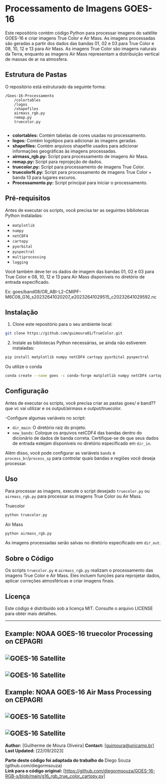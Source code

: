 # Processamento de Imagens GOES-16

Este repositório contém código Python para processar imagens do satélite GOES-16 e criar imagens True Color e Air Mass. As imagens processadas são geradas a partir dos dados das bandas 01, 02 e 03 para True Color e 08, 10, 12 e 13 para Air Mass. As imagens True Color são imagens naturais da Terra, enquanto as imagens Air Mass representam a distribuição vertical de massas de ar na atmosfera.

## Estrutura de Pastas

O repositório está estruturado da seguinte forma:

```
/Goes-16-Processamento
    /colortables
    /logos
    /shapefiles
    airmass_rgb.py
    remap.py
    truecolor.py
    
```

- **colortables:** Contém tabelas de cores usadas no processamento.
- **logos:** Contém logotipos para adicionar às imagens geradas.
- **shapefiles:** Contém arquivos shapefile usados para adicionar informações geográficas às imagens processadas.
- **airmass_rgb.py:** Script para processamento de imagens Air Mass.
- **remap.py:** Script para reprojeção de dados.
- **truecolor.py:** Script para processamento de imagens True Color.
- **truecolorN.py:** Script para processamento de imagens True Color + banda 13 para lugares escuros.
- **Processamento.py:** Script principal para iniciar o processamento.

## Pré-requisitos

Antes de executar os scripts, você precisa ter as seguintes bibliotecas Python instaladas:

- `matplotlib`
- `numpy`
- `netCDF4`
- `cartopy`
- `pyorbital`
- `pyspectral`
- `multiprocessing`
- `logging`

Você também deve ter os dados de imagem das bandas 01, 02 e 03 para True Color e 08, 10, 12 e 13 para Air Mass disponíveis no diretório de entrada especificado.

Ex: 
    goes/band08/OR_ABI-L2-CMIPF-M6C08_G16_s20232641020207_e20232641029515_c20232641029592.nc

## Instalação

1. Clone este repositório para o seu ambiente local:

```bash
git clone https://github.com/guimouraO1/TrueColor.git
```

2. Instale as bibliotecas Python necessárias, se ainda não estiverem instaladas:

```bash
pip install matplotlib numpy netCDF4 cartopy pyorbital pyspectral
```
Ou utilize o conda

```bash
conda create --name goes -c conda-forge matplotlib numpy netCDF4 cartopy pyorbital pyspectral
```

## Configuração

Antes de executar os scripts, você precisa criar as pastas goes/ e band?? que vc vai utilizar e os output/airmass e output/truecolor.

-Configure algumas variáveis no script:

- `dir_main`: O diretório raiz do projeto.
- `new_bands`: Coloque os arquivos netCDF4 das bandas dentro do dicionário de dados de banda correta.
Certifique-se de que seus dados de entrada estejam disponíveis no diretório especificado em `dir_in`.

Além disso, você pode configurar as variáveis `bands` e `process_br`/`process_sp` para controlar quais bandas e regiões você deseja processar.

## Uso

Para processar as imagens, execute o script desejado `truecolor.py` ou `airmass_rgb.py` para processar as imagens True Color ou Air Mass. 

Truecolor
```bash
python truecolor.py
```
Air Mass
```bash
python airmass_rgb.py
```
As imagens processadas serão salvas no diretório especificado em `dir_out`.

## Sobre o Código

Os scripts `truecolor.py` e `airmass_rgb.py` realizam o processamento das imagens True Color e Air Mass. Eles incluem funções para reprojetar dados, aplicar correções atmosféricas e criar imagens finais.

## Licença

Este código é distribuído sob a licença MIT. Consulte o arquivo LICENSE para obter mais detalhes.

---

## Example: NOAA GOES-16 truecolor Processing on CEPAGRI

![GOES-16 Satellite](shapefiles/exemplos/truecolor_br.png)
---
![GOES-16 Satellite](shapefiles/exemplos/truecolor_sp.png)
---
## Example: NOAA GOES-16 Air Mass Processing on CEPAGRI

![GOES-16 Satellite](shapefiles/exemplos/airmass_br.png)
---
![GOES-16 Satellite](shapefiles/exemplos/airmass_sp.png)
---
**Author:** [Guilherme de Moura Oliveira]
**Contact:** [guimoura@unicamp.br]
**Last Updated:** [22/09/2023]

**Parte deste código foi adaptada do trabalho do** Diego Souza (github.com/diegormsouza)<br>
**Link para o código original:** [https://github.com/diegormsouza/GOES-16-RGB-s/blob/main/g16_rgb_true_color_cartopy.py]
